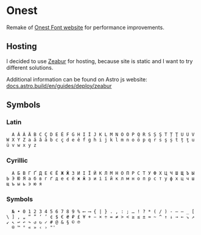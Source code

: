 # Onest

Remake of [Onest Font website](https://onest.md/) for performance improvements.

## Hosting

I decided to use [Zeabur](https://zeabur.com/) for hosting, because site is static and I want to try different solutions.

Additional information can be found on Astro js website: [docs.astro.build/en/guides/deploy/zeabur](https://docs.astro.build/en/guides/deploy/zeabur/)

## Symbols

### Latin

```
  A Ă Â Ä B C Ç D E Ê F G H I İ J K L M N O Ö P Q R S Ș Ş T Ț Ţ U Ü V W X Y Z a ă â ä b c ç d e ê f g h i j k l m n o ö p q r s ş ș t ț ţ u ü v w x y z
```

### Cyrillic

```
  А Б В Г Ґ Д Е Є Ё Ж Ӂ З И І Ї Й К Л М Н О П Р С Т У Ф Х Ц Ч Ш Щ Ъ Ы Ь Э Ю Я а б в г ґ д е є ё ж ӂ з и і ї й к л м н о п р с т у ф х ц ч ш щ ъ ы ь э ю я
```

### Symbols

```
  № • 0 1 2 3 4 5 6 7 8 9 % ⟵ ⟶ { | } . , : ; … ! ? * ( / ) - – — _ [ \ ] , „ “ ” ‘ ’ ¢ $ € ₴ ₽ £ ¥ + − × ÷ = ≠ > < ≥ ≤ ± ≈ ~ ^ ↑ ↓ → ← ↘ ↗ ↙ ↖ ↩ ↶ ↷ ↺ ↻ ✓ # @ & § © ℗
  ® ™ ° « » ‹ › "'
```
